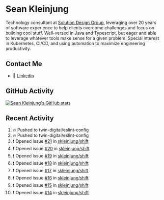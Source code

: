 # Sean Kleinjung

Technology consultant at [Solution Design Group](https://solutiondesign.com/), leveraging over 20 years of software experience to help clients overcome challenges and focus on building cool stuff. Well-versed in Java and Typescript, but eager and able to leverage whatever tools make sense for a given problem. Special interest in Kubernetes, CI/CD, and using automation to maximize engineering productivity.

<!--
**skleinjung/skleinjung** is a ✨ _special_ ✨ repository because its `README.md` (this file) appears on your GitHub profile.

Here are some ideas to get you started:

- 🔭 I’m currently working on ...
- 🌱 I’m currently learning ...
- 👯 I’m looking to collaborate on ...
- 🤔 I’m looking for help with ...
- 💬 Ask me about ...
- 📫 How to reach me: ...
- 😄 Pronouns: ...
- ⚡ Fun fact: ...
-->

## Contact Me

<!-- - 💬 [Personal site](https://phatho-folio.now.sh/) -->
- 🔗 [Linkedin](https://www.linkedin.com/in/sean-kleinjung/)
<!-- - 📧 <a href="mailto:hohuuphat22@gmail.com">Email</a> -->

<!-- - 🤐 <a id="raw-url" href="https://nightly.link/DeKal/dekal-cv-v2/workflows/build/main/huuphatho_cv.zip">Latest Resume (.zip)</a>
- 📄 <a id="raw-url" href="https://raw.githubusercontent.com/DeKal/DeKal/master/cv/phathuuho_cv.pdf">Resume (Manually uploaded)</a> -->

## GitHub Activity

[![Sean Kleinjung's GitHub stats](https://github-readme-stats.vercel.app/api?username=skleinjung&show_icons=true&theme=dark&count_private=true)](https://github.com/skleinjung)

## Recent Activity
<!--START_SECTION:activity-->
1. 🔥 Pushed to twin-digital/eslint-config
2. 🔥 Pushed to twin-digital/eslint-config
3. ❗️ Opened issue [#21](https://github.com/skleinjung/shift/issues/21) in [skleinjung/shift](https://github.com/skleinjung/shift)
4. ❗️ Opened issue [#20](https://github.com/skleinjung/shift/issues/20) in [skleinjung/shift](https://github.com/skleinjung/shift)
5. ❗️ Opened issue [#19](https://github.com/skleinjung/shift/issues/19) in [skleinjung/shift](https://github.com/skleinjung/shift)
6. ❗️ Opened issue [#18](https://github.com/skleinjung/shift/issues/18) in [skleinjung/shift](https://github.com/skleinjung/shift)
7. ❗️ Opened issue [#17](https://github.com/skleinjung/shift/issues/17) in [skleinjung/shift](https://github.com/skleinjung/shift)
8. ❗️ Opened issue [#16](https://github.com/skleinjung/shift/issues/16) in [skleinjung/shift](https://github.com/skleinjung/shift)
9. ❗️ Opened issue [#15](https://github.com/skleinjung/shift/issues/15) in [skleinjung/shift](https://github.com/skleinjung/shift)
10. ❗️ Opened issue [#14](https://github.com/skleinjung/shift/issues/14) in [skleinjung/shift](https://github.com/skleinjung/shift)
<!--END_SECTION:activity-->